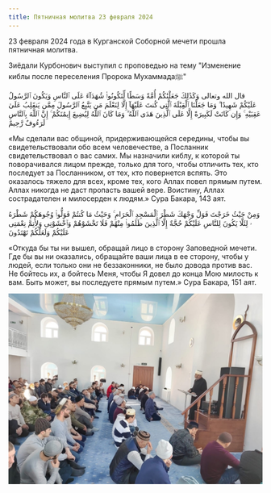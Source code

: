 ```yaml
---
title: Пятничная молитва 23 февраля 2024
---
```


23 февраля 2024 года в Курганской Соборной мечети прошла пятничная молитва.

Зиёдали Курбонович выступил с проповедью на тему "Изменение киблы после переселения Пророка Мухаммадаﷺ"

قال الله وتعالى وَكَذَٰلِكَ جَعَلْنَٰكُمْ أُمَّةً وَسَطًا لِّتَكُونُوا۟ شُهَدَآءَ عَلَى ٱلنَّاسِ وَيَكُونَ ٱلرَّسُولُ عَلَيْكُمْ شَهِيدًا ۗ وَمَا جَعَلْنَا ٱلْقِبْلَةَ ٱلَّتِى كُنتَ عَلَيْهَآ إِلَّا
لِنَعْلَمَ مَن يَتَّبِعُ ٱلرَّسُولَ مِمَّن يَنقَلِبُ عَلَىٰ عَقِبَيْهِ ۚ وَإِن كَانَتْ لَكَبِيرَةً إِلَّا عَلَى ٱلَّذِينَ هَدَى ٱللَّهُ ۗ وَمَا كَانَ ٱللَّهُ لِيُضِيعَ إِيمَٰنَكُمْ ۚ إِنَّ ٱللَّهَ بِٱلنَّاسِ لَرَءُوفٌ رَّحِيمٌ

«Мы сделали вас общиной, придерживающейся середины, чтобы вы свидетельствовали обо всем человечестве, а 
Посланник свидетельствовал о вас самих. Мы назначили киблу, к которой ты поворачивался лицом прежде, 
только для того, чтобы отличить тех, кто последует за Посланником, от тех, кто повернется вспять. 
Это оказалось тяжело для всех, кроме тех, кого Аллах повел прямым путем. Аллах никогда не даст пропасть вашей вере. 
Воистину, Аллах сострадателен и милосерден к людям.» Сура Бакара, 143 аят.

وَمِنْ حَيْثُ خَرَجْتَ فَوَلِّ وَجْهَكَ شَطْرَ ٱلْمَسْجِدِ ٱلْحَرَامِ ۚ وَحَيْثُ مَا كُنتُمْ فَوَلُّوا۟ وُجُوهَكُمْ شَطْرَهُ ۥ لِئَلَّا يَكُونَ لِلنَّاسِ عَلَيْكُمْ حُجَّةٌ إِلَّا ٱلَّذِينَ ظَلَمُوا۟ مِنْهُمْ فَلَا تَخْشَوْهُمْ وَٱخْشَوْنِى وَلِأُتِمَّ نِعْمَتِى عَلَيْكُمْ وَلَعَلَّكُمْ تَهْتَدُونَ

«Откуда бы ты ни вышел, обращай лицо в сторону Заповедной мечети. Где бы вы ни оказались, обращайте ваши лица в ее сторону, 
чтобы у людей, если только они не беззаконники, не было довода против вас. Не бойтесь их, а бойтесь Меня, 
чтобы Я довел до конца Мою милость к вам. Быть может, вы последуете прямым путем.» Сура Бакара, 151 аят.

![Ramadan](./23.02.jpg)
